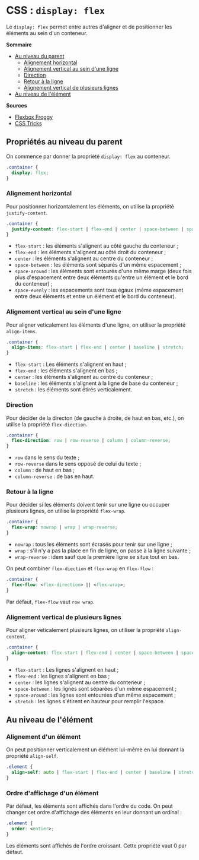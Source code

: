 

# CSS : `display: flex`


Le `display: flex` permet entre autres d'aligner et de positionner les éléments
au sein d'un conteneur. 

**Sommaire**

- [Au niveau du parent](#au-niveau-du-parent)
  - [Alignement horizontal](#alignement-horizontal)
  - [Alignement vertical au sein d'une ligne](#alignement-vertical-au-sein-dune-ligne)
  - [Direction](#direction)
  - [Retour à la ligne](#retour-à-la-ligne)
  - [Alignement vertical de plusieurs lignes](#alignement-vertical-de-plusieurs-lignes)
- [Au niveau de l'élément](#au-niveau-de-lélément)


**Sources**

* [Flexbox Froggy](http://flexboxfroggy.com/#fr)
* [CSS Tricks](https://css-tricks.com/snippets/css/a-guide-to-flexbox/)

## Propriétés au niveau du parent

On commence par donner la propriété `display: flex` au conteneur.

```css
.container {
  display: flex;
}
```

### Alignement horizontal

Pour positionner horizontalement les éléments, on utilise la propriété
`justify-content`.

```css
.container {
  justify-content: flex-start | flex-end | center | space-between | space-around | space-evenly;
}
```

* `flex-start` : les éléments s'alignent au côté gauche du conteneur ;
* `flex-end` : les éléments s'alignent au côté droit du conteneur ;
* `center` : les éléments s'alignent au centre du conteneur ;
* `space-between` : les éléments sont séparés d'un même espacement ;
* `space-around` : les éléments sont entourés d'une même marge (deux fois plus
  d'espacement entre deux éléments qu'entre un élément et le bord du conteneur) ;
* `space-evenly` : les espacements sont tous égaux (même espacement entre deux 
  éléments et entre un élément et le bord du conteneur).

### Alignement vertical au sein d'une ligne

Pour aligner veticalement les éléments d'une ligne, on utiliser la propriété
`align-items`.

```css
.container {
  align-items: flex-start | flex-end | center | baseline | stretch;
}
```

* `flex-start` : Les éléments s'alignent en haut ;
* `flex-end` : les éléments s'alignent en bas ;
* `center` : les éléments s'alignent au centre du conteneur ;
* `baseline` : les éléments s'alignent à la ligne de base du conteneur ;
* `stretch` : les éléments sont étirés verticalement.

### Direction

Pour décider de la directon (de gauche à droite, de haut en bas, etc.),
on utilise la propriété `flex-diection`.

```css
.container {
  flex-direction: row | row-reverse | column | column-reverse;
}
```

* `row` dans le sens du texte ;
* `row-reverse` dans le sens opposé de celui du texte ;
* `column` : de haut en bas ;
* `column-reverse` : de bas en haut.

### Retour à la ligne

Pour décider si les éléments doivent tenir sur une ligne ou occuper plusieurs lignes,
on utilise la propriété `flex-wrap`.

```css
.container {
  flex-wrap: nowrap | wrap | wrap-reverse;
}
```

* `nowrap` : tous les éléments sont écrasés pour tenir sur une ligne ;
* `wrap` : s'il n'y a pas la place en fin de ligne, on passe à la ligne
  suivante ;
* `wrap-reverse` : idem sauf que la première ligne se situe tout en bas.

On peut combiner `flex-diection` et `flex-wrap` en `flex-flow` :

```css
.container {
  flex-flow: <flex-direction> || <flex-wrap>;
}
```

Par défaut, `flex-flow` vaut `row wrap`.

### Alignement vertical de plusieurs lignes

Pour aligner veticalement plusieurs lignes, on utiliser la propriété
`align-content`.

```css
.container {
  align-content: flex-start | flex-end | center | space-between | space-around | stretch;
}
```

* `flex-start` : Les lignes s'alignent en haut ;
* `flex-end` : les lignes s'alignent en bas ;
* `center` : les lignes s'alignent au centre du conteneur ;
* `space-between` : les lignes sont séparées d'un même espacement ;
* `space-around` : les lignes sont entourées d'un même espacement ;
* `stretch` : les lignes s'étirent en hauteur pour remplir l'espace.

## Au niveau de l'élément

### Alignement d'un élément

On peut positionner verticalement un élément lui-même en lui donnant la
propriété `align-self`.

```css
.element {
  align-self: auto | flex-start | flex-end | center | baseline | stretch;
}
```

### Ordre d'affichage d'un élément

Par défaut, les éléments sont affichés dans l'ordre du code. On peut changer
cet ordre d'affichage des éléments en leur donnant un ordinal :

```css
.element {
  order: <entier>;
}
```

Les éléments sont affichés de l'ordre croissant. Cette propriété vaut 0 par défaut.
